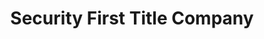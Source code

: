 ---
title: "Security First Title Company"
url: /rockford/security-first-title-company/
shop: pawnbroker
---